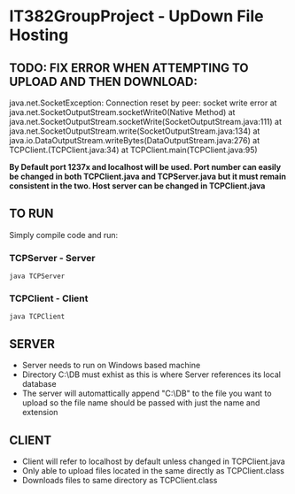 # IT382GroupProject - UpDown File Hosting

## TODO: FIX ERROR WHEN ATTEMPTING TO UPLOAD AND THEN DOWNLOAD:

java.net.SocketException: Connection reset by peer: socket write error
	at java.net.SocketOutputStream.socketWrite0(Native Method)
	at java.net.SocketOutputStream.socketWrite(SocketOutputStream.java:111)
	at java.net.SocketOutputStream.write(SocketOutputStream.java:134)
	at java.io.DataOutputStream.writeBytes(DataOutputStream.java:276)
	at TCPClient.<init>(TCPClient.java:34)
	at TCPClient.main(TCPClient.java:95)



**By Default port 1237x and localhost will be used. Port number can easily be changed in both TCPClient.java and TCPServer.java but 
it must remain consistent in the two. Host server can be changed in TCPClient.java**

## TO RUN
Simply compile code and run:

### TCPServer - Server

```
java TCPServer
```

### TCPClient - Client
```
java TCPClient
```

## SERVER
* Server needs to run on Windows based machine <br />
* Directory C:\DB must exhist as this is where Server references its local database <br />
* The server will automattically append "C:\DB\" to the file you want to upload so the file name should be passed with just the name and extension



## CLIENT
* Client will refer to localhost by default unless changed in TCPClient.java <br />
* Only able to upload files located in the same directly as TCPClient.class <br />
* Downloads files to same directory as TCPClient.class
